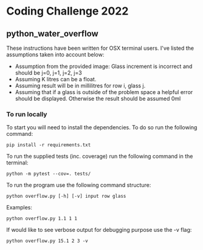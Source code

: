 # Coding Challenge 2022
## python_water_overflow

These instructions have been written for OSX terminal users. I've listed the assumptions taken into account below:

- Assumption from the provided image: Glass increment is incorrect and should be j=0, j=1, j=2, j=3
- Assuming K litres can be a float.
- Assuming result will be in millilitres for row i, glass j.
- Assuming that if a glass is outside of the problem space a helpful error should be displayed. Otherwise the result should be assumed 0ml

### To run locally
To start you will need to install the dependencies. To do so run the following command:

    pip install -r requirements.txt

To run the supplied tests (inc. coverage) run the following command in the terminal:

    python -m pytest --cov=. tests/

To run the program use the following command structure:

    python overflow.py [-h] [-v] input row glass

Examples:

    python overflow.py 1.1 1 1

If would like to see verbose output for debugging purpose use the -v flag:

    python overflow.py 15.1 2 3 -v